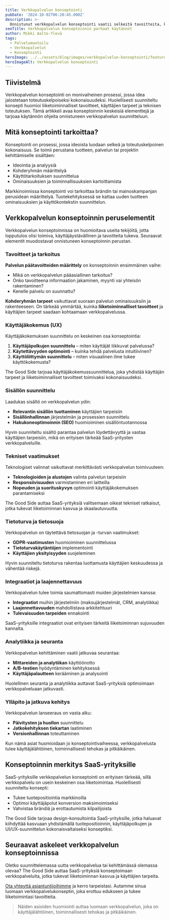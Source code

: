 ```yaml
---
title: Verkkopalvelun konseptointi
pubDate: '2024-10-02T06:20:45.000Z'
description: >-
  Onnistunut verkkopalvelun konseptointi vaatii selkeitä tavoitteita, käyttäjälähtöistä suunnittelua ja teknisesti toimivan toteutuksen. Konseptoinnin huolellinen toteutus varmistaa, että palvelu täyttää sekä liiketoiminnalliset tavoitteet että käyttäjien tarpeet.
seoTitle: Verkkopalvelun konseptoinnin parhaat käytännöt
author: Mikki Aalto-Ylevä
tags:
  - Palvelumuotoilu
  - Verkkopalvelut
  - Konseptointi
heroImage: ../../assets/blog/images/verkkopalvelun-konseptointi/featured.webp
heroImageAlt: Verkkopalvelun konseptointi
---
```


## Tiivistelmä

Verkkopalvelun konseptointi on monivaiheinen prosessi, jossa idea jalostetaan toteutuskelpoiseksi kokonaisuudeksi. Huolellisesti suunniteltu konsepti huomioi liiketoiminnalliset tavoitteet, käyttäjien tarpeet ja teknisen toteutuksen. Tämä artikkeli avaa konseptoinnin keskeisiä elementtejä ja tarjoaa käytännön ohjeita onnistuneen verkkopalvelun suunnitteluun.

## Mitä konseptointi tarkoittaa?

Konseptointi on prosessi, jossa ideoista luodaan selkeä ja toteutuskelpoinen kokonaisuus. Se toimii perustana tuotteen, palvelun tai projektin kehittämiselle sisältäen:

- Ideointia ja analyysiä
- Kohderyhmän määrittelyä
- Käyttötarkoituksen suunnittelua
- Ominaisuuksien ja toiminnallisuuksien kartoittamista

Markkinoinnissa konseptointi voi tarkoittaa brändin tai mainoskampanjan perusidean määrittelyä. Tuotekehityksessä se kattaa uuden tuotteen ominaisuuksien ja käyttökontekstin suunnittelun.

## Verkkopalvelun konseptoinnin peruselementit

Verkkopalvelun konseptoinnissa on huomioitava useita tekijöitä, jotta lopputulos olisi toimiva, käyttäjäystävällinen ja tavoitteita tukeva. Seuraavat elementit muodostavat onnistuneen konseptoinnin perustan.

### Tavoitteet ja tarkoitus

**Palvelun päätavoitteiden määrittely** on konseptoinnin ensimmäinen vaihe:

- Mikä on verkkopalvelun pääasiallinen tarkoitus?
- Onko tavoitteena informaation jakaminen, myynti vai yhteisön rakentaminen?
- Kenelle palvelu on suunnattu?

**Kohderyhmän tarpeet** vaikuttavat suoraan palvelun ominaisuuksiin ja rakenteeseen. On tärkeää ymmärtää, kuinka **liiketoiminnalliset tavoitteet** ja käyttäjien tarpeet saadaan kohtaamaan verkkopalvelussa.

### Käyttäjäkokemus (UX)

Käyttäjäkokemuksen suunnittelu on keskeinen osa konseptointia:

1. **Käyttäjäpolkujen suunnittelu** – miten käyttäjät liikkuvat palvelussa?
2. **Käytettävyyden optimointi** – kuinka tehdä palvelusta intuitiivinen?
3. **Käyttöliittymän suunnittelu** – miten visuaalinen ilme tukee käyttökokemusta?

The Good Side tarjoaa käyttäjäkokemussuunnittelua, joka yhdistää käyttäjän tarpeet ja liiketoiminnalliset tavoitteet toimivaksi kokonaisuudeksi.

### Sisällön suunnittelu

Laadukas sisältö on verkkopalvelun ydin:

- **Relevantin sisällön tuottaminen** käyttäjien tarpeisiin
- **Sisällönhallinnan** järjestelmän ja prosessien suunnittelu
- **Hakukoneoptimoinnin (SEO)** huomioiminen sisällöntuotannossa

Hyvin suunniteltu sisältö parantaa palvelun löydettävyyttä ja vastaa käyttäjien tarpeisiin, mikä on erityisen tärkeää SaaS-yritysten verkkopalveluille.

### Tekniset vaatimukset

Teknologiset valinnat vaikuttavat merkittävästi verkkopalvelun toimivuuteen:

- **Teknologioiden ja alustojen** valinta palvelun tarpeisiin
- **Responsiivisuuden** varmistaminen eri laitteilla
- **Nopeuden ja suorituskyvyn** optimointi käyttäjäkokemuksen parantamiseksi

The Good Side auttaa SaaS-yrityksiä valitsemaan oikeat tekniset ratkaisut, jotka tukevat liiketoiminnan kasvua ja skaalautuvuutta.

### Tietoturva ja tietosuoja

Verkkopalvelun on täytettävä tietosuojan ja -turvan vaatimukset:

- **GDPR-vaatimusten** huomioiminen suunnittelussa
- **Tietoturvakäytäntöjen** implementointi
- **Käyttäjien yksityisyyden** suojeleminen

Hyvin suunniteltu tietoturva rakentaa luottamusta käyttäjien keskuudessa ja vähentää riskejä.

### Integraatiot ja laajennettavuus

Verkkopalvelun tulee toimia saumattomasti muiden järjestelmien kanssa:

- **Integraatiot** muihin järjestelmiin (maksujärjestelmät, CRM, analytiikka)
- **Laajennettavuuden** mahdollistava arkkitehtuuri
- **Tulevaisuuden tarpeiden** ennakointi

SaaS-yrityksille integraatiot ovat erityisen tärkeitä liiketoiminnan sujuvuuden kannalta.

### Analytiikka ja seuranta

Verkkopalvelun kehittäminen vaatii jatkuvaa seurantaa:

- **Mittareiden ja analytiikan** käyttöönotto
- **A/B-testien** hyödyntäminen kehityksessä
- **Käyttäjäpalautteen** kerääminen ja analysointi

Huolellinen seuranta ja analytiikka auttavat SaaS-yrityksiä optimoimaan verkkopalveluaan jatkuvasti.

### Ylläpito ja jatkuva kehitys

Verkkopalvelun lanseeraus on vasta alku:

- **Päivitysten ja huollon** suunnittelu
- **Jatkokehityksen tiekartan** laatiminen
- **Versionhallinnan** toteuttaminen

Kun nämä asiat huomioidaan jo konseptointivaiheessa, verkkopalvelusta tulee käyttäjälähtöinen, toiminnallisesti tehokas ja pitkäikäinen.

## Konseptoinnin merkitys SaaS-yrityksille

SaaS-yrityksille verkkopalvelun konseptointi on erityisen tärkeää, sillä verkkopalvelu on usein keskeinen osa liiketoimintaa. Huolellisesti suunniteltu konsepti:

- Tukee tuotepositiointia markkinoilla
- Optimoi käyttäjäpolut konversion maksimoimiseksi
- Vahvistaa brändiä ja erottautumista kilpailijoista

The Good Side tarjoaa design-konsultointia SaaS-yrityksille, jotka haluavat kiihdyttää kasvuaan yhdistämällä tuotepositioinnin, käyttäjäpolkujen ja UI/UX-suunnittelun kokonaisvaltaiseksi konseptiksi.

## Seuraavat askeleet verkkopalvelun konseptoinnissa

Oletko suunnittelemassa uutta verkkopalvelua tai kehittämässä olemassa olevaa? The Good Side auttaa SaaS-yrityksiä konseptoimaan verkkopalveluita, jotka tukevat liiketoiminnan kasvua ja käyttäjien tarpeita.

[Ota yhteyttä asiantuntijoihimme](/fi/contact) ja kerro tarpeistasi. Autamme sinua luomaan verkkopalvelukonseptin, joka erottuu edukseen ja tukee liiketoimintasi tavoitteita.

> Näiden asioiden huomiointi auttaa luomaan verkkopalvelun, joka on käyttäjälähtöinen, toiminnallisesti tehokas ja pitkäikäinen.